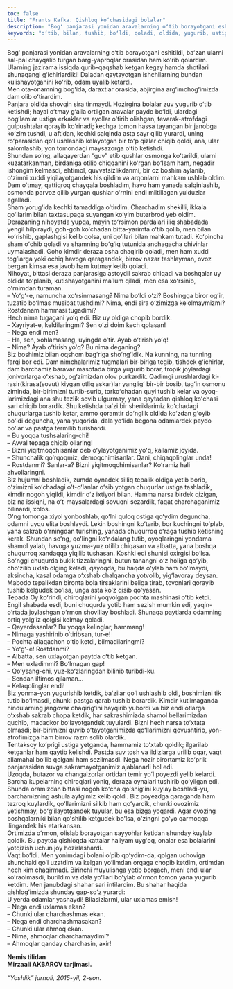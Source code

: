 ```yaml
---
toc: false
title: "Frants Kafka. Qishloq koʻchasidagi bolalar"
description: "Bogʻ panjarasi yonidan aravalarning oʻtib borayotgani eshitildi, baʻzan ularni sal-pal chayqalib turgan..."
keywords: "oʻtib, bilan, tushib, boʻldi, qoladi, oldida, yugurib, ustiga, chiqib, kimdir, deraza, sakrab, oʻxshab, Bizni, boʻlsa, oʻrmon, ularni, koʻrib, ketgan, ketishdi"
---
```


Bogʻ panjarasi yonidan aravalarning oʻtib borayotgani eshitildi, baʻzan ularni sal-pal chayqalib turgan barg-yaproqlar orasidan ham koʻrib qolardim. Ularning jazirama issiqda qurib-qaqshab ketgan kegay hamda shotilari shunaqangi gʻichirlardiki! Daladan qaytayotgan ishchilarning bundan kulishayotganini koʻrib, odam uyalib ketardi.  
Men ota-onamning bogʻida, daraxtlar orasida, abjirgina argʻimchogʻimizda dam olib oʻtirardim.  
Panjara oldida shovqin sira tinmaydi. Hozir­gina bolalar zuv yugurib oʻtib ketishdi; hayal oʻtmay gʻalla ortilgan aravalar paydo boʻldi, ulardagi bogʻlamlar ustiga erkaklar va ayollar oʻtirib olishgan, tevarak-atrofdagi gulpushtalar qorayib koʻrinadi; kechga tomon hassa tayangan bir janobga koʻzim tushdi, u aftidan, kechki salqinda asta sayr qilib yurardi, uning roʻparasidan qoʻl ushlashib kelayotgan bir toʻp qizlar chiqib qoldi, ana, ular salomlashib, yon tomondagi maysazorga oʻtib ketishdi.  
Shundan soʻng, allaqayerdan “guv” etib qushlar osmonga koʻtarildi, ularni kuzatarkanman, birdaniga otilib chiqqanini koʻrgan boʻlsam ham, negadir ishongim kelmasdi, ehtimol, quvvatsizlikdanmi, bir oz boshim aylanib, oʻzimni xuddi yiqilayotgandek his qildim va arqonlarni mahkam ushlab oldim. Dam oʻtmay, qattiqroq chayqala boshladim, havo ham yanada salqinlashib, osmonda parvoz qilib yurgan qushlar oʻrnini endi miltillagan yulduzlar egalladi.  
Sham yorugʻida kechki tamaddiga oʻtirdim. Charchadim shekilli, ikkala qoʻllarim bilan taxtasupaga suyangan koʻyim buterbrod yeb oldim. Derazaning nihoyatda yupqa, mayin toʻrsimon pardalari iliq shabadada yengil hilpiraydi, goh-goh koʻchadan bitta-yarimta oʻtib qolib, men bilan koʻrishib, gaplashgisi kelib qolsa, uni qoʻllari bilan mahkam tutadi. Koʻpincha sham oʻchib qoladi va shamning boʻgʻiq tutunida anchagacha chivinlar uymalashadi. Goho kimdir deraza osha chaqirib qoladi, men ham xuddi togʻlarga yoki ochiq havoga qaragandek, birrov nazar tashlayman, ovoz bergan kimsa esa javob ham kutmay ketib qoladi.  
Nihoyat, bittasi deraza panjarasiga astoydil sakrab chiqadi va boshqalar uy oldida toʻplanib, kutishayotganini maʻlum qiladi, men esa xoʻrsinib, oʻrnimdan turaman.  
– Yoʻgʻ-e, namuncha xoʻrsinmasang? Nima boʻldi oʻzi? Boshingga biror ogʻir, tuzatib boʻlmas musibat tushdimi? Nima, endi sira oʻzimizga kelolmaymizmi? Rostdanam hammasi tugadimi?  
Hech nima tugagani yoʻq edi. Biz uy oldiga chopib bordik.  
– Xayriyat-e, keldilaringmi? Sen oʻzi doim kech qolasan!  
– Nega endi men?  
– Ha, sen, xohlamasang, uyingda oʻtir. Ayab oʻtirish yoʻq!  
– Nima? Ayab oʻtirish yoʻq? Bu nima deganing?  
Biz boshimiz bilan oqshom bagʻriga shoʻngʻidik. Na kunning, na tunning farqi bor edi. Dam nimchalarimiz tugmalari bir-biriga tegib, tishdek gʻichirlar, dam barchamiz baravar masofada birga yugurib borar, tropik joylardagi jonivorlarga oʻxshab, ogʻ­zimizdan olov purkardik. Qadimgi urushlardagi ki­rasir(kirasa(sovut) kiygan otliq askar)lar yangligʻ bir-bir bosib, tagʻin osmonu ziminda, bir-birimizni turtib-surib, torkoʻchadan quyi tushib kelar va oyoq­larimizdagi ana shu tezlik sovib ulgurmay, yana qaytadan qishloq koʻchasi sari chiqib borardik. Shu ketishda baʻzi bir sheriklarimiz koʻchadagi chuqurlarga tushib ketar, ammo qoramtir doʻnglik oldida koʻzdan gʻoyib boʻldi deguncha, yana yuqorida, dala yoʻlida begona odamlardek paydo boʻlar va pastga termilib turishardi.  
– Bu yoqqa tushsalaring-chi!  
– Avval tepaga chiqib ollaring!  
– Bizni yiqitmoqchisanlar deb oʻylayotganimiz yoʻq, kallamiz joyida.  
– Shunchalik qoʻrqoqmiz, demoqchimisanlar. Qani, chiqaqolinglar unda!  
– Rostdanmi? Sanlar-a? Bizni yiqitmoq­chimi­sanlar? Koʻramiz hali ahvollaringni.  
Biz hujumni boshladik, zumda oynadek silliq tepalik oldiga yetib borib, oʻzimizni koʻchadagi oʻt-oʻlanlar oʻsib yotgan chuqurlar ustiga tashladik, kimdir nogoh yiqildi, kimdir oʻz ixtiyori bilan. Hamma narsa birdek qizigan, biz na issiqni, na oʻt-maysalardagi sovuqni sezardik, faqat charchaganimiz bilinardi, xolos.  
Oʻng tomonga xiyol yonboshlab, qoʻlni quloq ostiga qoʻydim deguncha, odamni uyqu elita boshlaydi. Lekin boshingni koʻtarib, bor kuchingni toʻplab, yana sakrab oʻrningdan turishing, yanada chuqurroq oʻraga tushib ketishing kerak. Shundan soʻng, qoʻlingni koʻndalang tutib, oyoqlaringni yondama shamol yalab, havoga yuzma-yuz otilib chiqasan va albatta, yana boshqa chuqurroq xandaqqa yiqilib tushasan. Koshki edi shunisi oxirgisi boʻlsa.  
Soʻnggi chuqurda bukik tizzalaringni, butun tanangni oʻz holiga qoʻyib, choʻzilib uxlab olging keladi, qayoqda, bu haqda oʻylab ham boʻlmaydi, aksincha, kasal odamga oʻxshab chalqancha yotvolib, yigʻlavoray deysan. Mabodo tepalikdan bironta bola tirsaklarini beliga tirab, tovonlari qorayib tushib kelgudek boʻlsa, unga asta koʻz qisib qoʻyasan.  
Tepada Oy koʻrindi, chiroqlarini yoqvolgan pochta mashinasi oʻtib ketdi.  
Engil shabada esdi, buni chuqurda yotib ham sezish mumkin edi, yaqin-oʻrtada joylashgan oʻrmon shovillay boshladi. Shunaqa paytlarda odamning ortiq yolgʻiz qolgisi kelmay qoladi.  
– Qayerdasanlar? Bu yoqqa kelinglar, hammang!  
– Nimaga yashirinib oʻtiribsan, tur-e!  
– Pochta allaqachon oʻtib ketdi, bilmadilaringmi?  
– Yoʻgʻ-e! Rostdanmi?  
– Albatta, sen uxlayotgan paytda oʻtib ketgan.  
– Men uxladimmi? Boʻlmagan gap!  
– Qoʻysang-chi, yuz-koʻzlaringdan bilinib turibdi-ku.  
– Sendan iltimos qilaman…  
– Kelaqolinglar endi!  
Biz yonma-yon yugurishib ketdik, baʻzilar qoʻl ushlashib oldi, boshimizni tik tutib boʻlmasdi, chunki pastga qarab tushib borardik. Kimdir kutilmaganda hindularning jangovar chaqirigʻini hayqirib yubordi va biz endi otlarga oʻxshab sakrab chopa ketdik, har sakrashimizda shamol bellarimizdan quchib, madadkor boʻlayotgandek tuyulardi. Bizni hech narsa toʻxtata olmasdi; bir-birimizni quvib oʻtayotganimizda qoʻl­larimizni qovushtirib, yon-atrofimizga ham birrov razm solib olardik.  
Tentaksoy koʻprigi ustiga yetganda, hammamiz toʻxtab qoldik; ilgarilab ketganlar ham qaytib kelishdi. Pastda suv tosh va ildizlarga urilib oqar, vaqt allamahal boʻlib qolgani ham sezilmasdi. Nega hozir birortamiz koʻprik panjarasidan suvga sakramayotganimiz ajablanarli hol edi.  
Uzoqda, butazor va changalzorlar ortidan temir yoʻl poyezdi yelib kelardi. Barcha kupelarning chiroqlari yoniq, deraza oynalari tushirib qoʻyilgan edi. Shunda oramizdan bittasi nogoh koʻcha qoʻshigʻini kuylay boshladi-yu, barchamizning ashula aytgimiz kelib qoldi. Biz poyezdga qaraganda ham tezroq kuylardik, qoʻllarimizni silkib ham qoʻyardik, chunki ovozimiz yetishmay, boʻgʻilayotgandek tuyular, bu esa bizga yoqardi. Agar ovozing boshqalarniki bilan qoʻshilib ketgudek boʻlsa, oʻzingni goʻyo qarmoqqa ilingandek his etarkansan.  
Ortimizda oʻrmon, olislab borayotgan sayyohlar ketidan shunday kuylab qoldik. Bu paytda qishloqda kattalar haliyam uygʻoq, onalar esa bolalarini yotqizish uchun joy hozirlashardi.  
Vaqt boʻldi. Men yonimdagi bolani oʻpib qoʻydim-da, qolgan uchoviga shunchaki qoʻl uzatdim va kelgan yoʻlimdan orqaga chopib ketdim, ortimdan hech kim chaqirmadi. Birinchi muyulishga yetib borgach, meni endi ular koʻraolmasdi, burildim va dala yoʻllari boʻylab oʻrmon tomon yana yugurib ketdim. Men janubdagi shahar sari intilardim. Bu shahar haqida qishlogʻimizda shunday gap-soʻz yurardi:  
U yerda odamlar yashaydi! Bilasizlarmi, ular uxlamas emish!  
– Nega endi uxlamas ekan?  
– Chunki ular charchashmas ekan.  
– Nega endi charchashmasakan?  
– Chunki ular ahmoq ekan.  
– Nima, ahmoqlar charchamaydimi?  
– Ahmoqlar qanday charchasin, axir!

**Nemis tilidan**  
**Mirzaali AKBAROV tarjimasi.**

*“Yoshlik” jurnali, 2015-yil, 2-son.*
